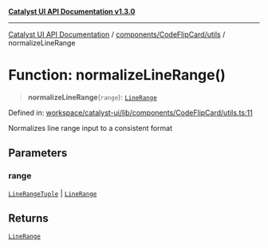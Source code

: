 [**Catalyst UI API Documentation v1.3.0**](../../../../README.md)

---

[Catalyst UI API Documentation](../../../../README.md) / [components/CodeFlipCard/utils](../README.md) / normalizeLineRange

# Function: normalizeLineRange()

> **normalizeLineRange**(`range`): [`LineRange`](../interfaces/LineRange.md)

Defined in: [workspace/catalyst-ui/lib/components/CodeFlipCard/utils.ts:11](https://github.com/TheBranchDriftCatalyst/catalyst-ui/blob/main/lib/components/CodeFlipCard/utils.ts#L11)

Normalizes line range input to a consistent format

## Parameters

### range

[`LineRangeTuple`](../type-aliases/LineRangeTuple.md) | [`LineRange`](../interfaces/LineRange.md)

## Returns

[`LineRange`](../interfaces/LineRange.md)
